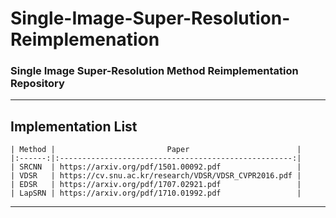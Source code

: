 # Single-Image-Super-Resolution-Reimplemenation
### Single Image Super-Resolution Method Reimplementation Repository
***
## Implementation List
```
| Method |                         Paper                        |
|:------:|:----------------------------------------------------:|
| SRCNN  | https://arxiv.org/pdf/1501.00092.pdf                 |
| VDSR   | https://cv.snu.ac.kr/research/VDSR/VDSR_CVPR2016.pdf |
| EDSR   | https://arxiv.org/pdf/1707.02921.pdf                 |
| LapSRN | https://arxiv.org/pdf/1710.01992.pdf                 |
```
***
